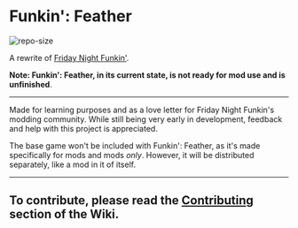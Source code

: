 # Funkin': Feather

![repo-size](https://img.shields.io/github/repo-size/BeastlyGhost/FNF-Funkin-Feather)

A rewrite of [Friday Night Funkin'](https://github.com/ninjamuffin99/Funkin).

**Note: Funkin': Feather, in its current state, is not ready for mod use and is unfinished**.

---
Made for learning purposes and as a love letter for Friday Night Funkin's modding community.
While still being very early in development, feedback and help with this project is appreciated.

The base game won't be included with Funkin': Feather, as it's made specifically for mods and mods *only*.
However, it will be distributed separately, like a mod in it of itself.

---
## To contribute, please read the [Contributing](https://github.com/BeastlyGhost/FNF-Funkin-Feather/wiki/Contributing) section of the Wiki.
